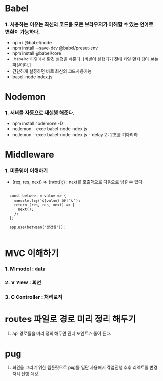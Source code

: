 # Babel

### 1. 사용하는 이유는 최신의 코드를 모든 브라우저가 이해할 수 있는 언어로 변환이 가능하다.

- npm i @babel/node
- npm install --save-dev @babel/preset-env
- npm install @babel/core
- .babelrc 파일에서 환경 설정을 해준다. [바벨이 실행되기 전에 제일 먼저 찾아 보는 파일이다.]
- 간단하게 설정하면 바로 최신의 코드사용가능
- babel-node index.js

# Nodemon

### 1. 서버를 자동으로 재실행 해준다.

- npm install nodemone -D
- nodemon --exec babel-node index.js
- nodemon --exec babel-node index.js --delay 2 : 2초를 기다리라

# Middleware

### 1. 미들웨어 이해하기

- (req, res, next) => {next();} : next를 호출함으로 다음으로 넘길 수 있다

<pre>
<code>
  const between = value => {
    console.log(`${value} 입니다.`);
    return (req, res, next) => {
      next();
    };
  };

  app.use(between('짱건일'));
</code>
</pre>

# MVC 이해하기

### 1. M model : data

### 2. V View : 화면

### 3. C Controller : 처리로직

# routes 파일로 경로 미리 정리 해두기

1. api 경로들을 미리 정의 해두면 관리 포인트가 줄어 든다.

# pug

1. 화면을 그리기 위한 템플릿으로 pug를 일단 사용해서 작업진행 추후 리엑트롤 변경 처리 진행 예정.
